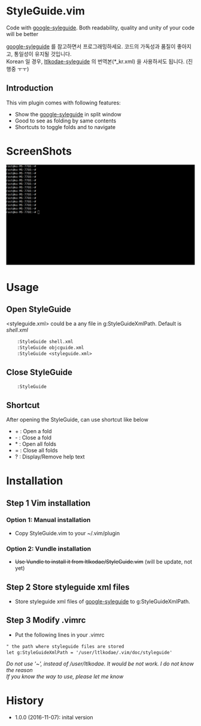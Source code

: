 # StyleGuide.vim
Code with [google-syleguide](https://github.com/google/styleguide).
Both readability, quality and unity of your code will be better

[google-syleguide](https://github.com/google/styleguide) 를 참고하면서 프로그래밍하세요. 
코드의 가독성과 품질이 좋아지고, 통일성이 유지될 것입니다.  
Korean 일 경우, [ltlkodae-syleguide](https://github.com/ltlkodae/styleguide) 의 번역본(*_kr.xml) 을 사용하셔도 됩니다. (진행중 ㅜㅜ)

## Introduction
This vim plugin comes with following features:
* Show the [google-syleguide](https://github.com/google/styleguide) in split window
* Good to see as folding by same contents
* Shortcuts to toggle folds and to navigate

# ScreenShots
![tutorial](res/styleguide_tutorial.gif)

# Usage

## Open StyleGuide
\<styleguide.xml\> could be a any file in g:StyleGuideXmlPath. Default is _shell.xml_
```vim
    :StyleGuide shell.xml
    :StyleGuide objcguide.xml
    :StyleGuide <styleguide.xml>
```

## Close StyleGuide
```vim
    :StyleGuide
```

## Shortcut
After opening the StyleGuide, can use shortcut like below
* \+ : Open a fold 
* \- : Close a fold                                                                                                                                                                           
* \* : Open all folds                                                                                                                                                                           
* = : Close all folds                                                                                                                                                                           
* ? : Display/Remove help text


# Installation

## Step 1 Vim installation

### Option 1: Manual installation

* Copy StyleGuide.vim to your ~/.vim/plugin

### Option 2: Vundle installation

* ~~Use Vundle to install it from ltlkodae/StyleGuide.vim~~ (will be update, not yet)

## Step 2 Store styleguide xml files
  
* Store styleguide xml files of [google-syleguide](https://github.com/google/styleguide) to g:StyleGuideXmlPath.

## Step 3 Modify .vimrc
* Put the following lines in your .vimrc

```vim
" the path where styleguide files are stored
let g:StyleGuideXmlPath = '/user/ltlkodae/.vim/doc/styleguide'
```

_Do not use '~', instead of /user/ltlkodae. It would be not work. I do not know the reason_  
_If you know the way to use, please let me know_


# History

* 1.0.0 (2016-11-07): inital version